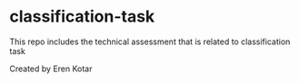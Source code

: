 # classification-task
This repo includes the technical assessment that is related to classification task

Created by Eren Kotar
